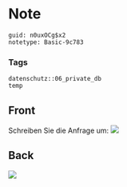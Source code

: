 # Note
```
guid: n0uxOCg$x2
notetype: Basic-9c783
```

### Tags
```
datenschutz::06_private_db
temp
```

## Front
Schreiben Sie die Anfrage um: <img src="paste-349909c87de6547ebe62a17a64d9ee1ed1fed9c1.jpg">

## Back
<img src="paste-82651147c3bdeeedc497568779be803e2c787948.jpg">
